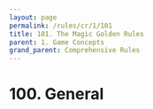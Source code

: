 ```yaml
---
layout: page
permalink: /rules/cr/1/101
title: 101. The Magic Golden Rules
parent: 1. Game Concepts
grand_parent: Comprehensive Rules
---
```


# 100. General